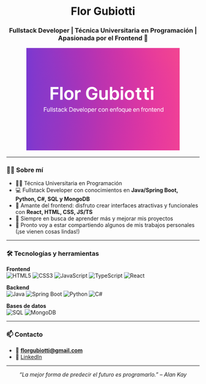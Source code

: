 <h1 align="center">Flor Gubiotti</h1>
<h3 align="center">Fullstack Developer | Técnica Universitaria en Programación | Apasionada por el Frontend 💜</h3>

<p align="center">
  <img src="./Banner.png" width="400" alt="Banner Flor Gubiotti"/>
</p>

---

### 💁‍♀️ Sobre mí

- 👩‍🎓 Técnica Universitaria en Programación  
- 💻 Fullstack Developer con conocimientos en **Java/Spring Boot, Python, C#, SQL y MongoDB**  
- 🎨 Amante del frontend: disfruto crear interfaces atractivas y funcionales con **React, HTML, CSS, JS/TS**  
- 🚀 Siempre en busca de aprender más y mejorar mis proyectos  
- 📂 Pronto voy a estar compartiendo algunos de mis trabajos personales (¡se vienen cosas lindas!)

---

### 🛠️ Tecnologías y herramientas

**Frontend**  
![HTML5](https://img.shields.io/badge/-HTML5-E34F26?logo=html5&logoColor=fff)
![CSS3](https://img.shields.io/badge/-CSS3-1572B6?logo=css3&logoColor=fff)
![JavaScript](https://img.shields.io/badge/-JavaScript-F7DF1E?logo=javascript&logoColor=000)
![TypeScript](https://img.shields.io/badge/-TypeScript-3178C6?logo=typescript&logoColor=fff)
![React](https://img.shields.io/badge/-React-61DAFB?logo=react&logoColor=000)

**Backend**  
![Java](https://img.shields.io/badge/-Java-007396?logo=java&logoColor=fff)
![Spring Boot](https://img.shields.io/badge/-Spring%20Boot-6DB33F?logo=spring-boot&logoColor=fff)
![Python](https://img.shields.io/badge/-Python-3776AB?logo=python&logoColor=fff)
![C#](https://img.shields.io/badge/-C%23-239120?logo=c-sharp&logoColor=fff)

**Bases de datos**  
![SQL](https://img.shields.io/badge/-SQL-4479A1?logo=postgresql&logoColor=fff)
![MongoDB](https://img.shields.io/badge/-MongoDB-47A248?logo=mongodb&logoColor=fff)

---

### 📫 Contacto

- 📧 **florgubiotti@gmail.com**  
- 💼 [LinkedIn](https://www.linkedin.com/in/flor-gubiotti-652181262/) 

---

<p align="center"><i>“La mejor forma de predecir el futuro es programarlo.” – Alan Kay</i></p>
